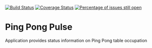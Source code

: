[![Build Status](https://travis-ci.org/treeskar/ping-pong-pulse.svg?branch=master)](https://travis-ci.org/treeskar/ping-pong-pulse) 
[![Coverage Status](https://coveralls.io/repos/github/treeskar/ping-pong-pulse/badge.svg)](https://coveralls.io/github/treeskar/ping-pong-pulse) 
[![Percentage of issues still open](http://isitmaintained.com/badge/open/treeskar/ping-pong-pulse.svg)](http://isitmaintained.com/project/treeskar/ping-pong-pulse "Percentage of issues still open") 

# Ping Pong Pulse
Application provides status information on Ping Pong table occupation
